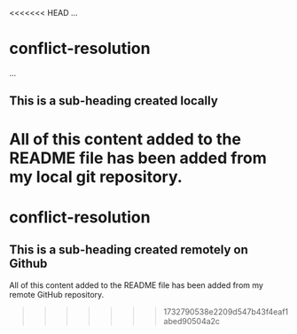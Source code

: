 <<<<<<< HEAD
...
# conflict-resolution

...
## This is a sub-heading created locally

All of this content added to the README file has been added from my local git repository.
=======
# conflict-resolution

## This is a sub-heading created remotely on Github

All of this content added to the README file has been added from my remote GitHub repository.
>>>>>>> 1732790538e2209d547b43f4eaf1abed90504a2c
